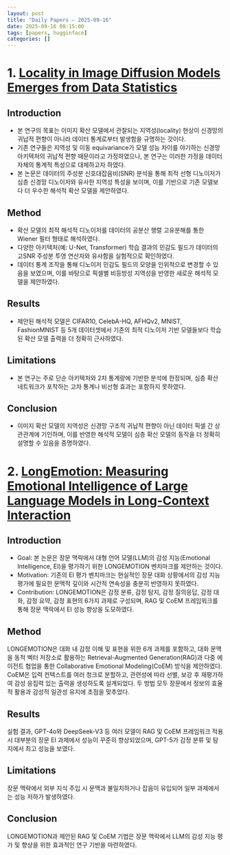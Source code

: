 ```yaml
---
layout: post
title: "Daily Papers — 2025-09-16"
date: 2025-09-16 08:15:00
tags: [papers, hugginface]
categories: []
---
```


# 1. [Locality in Image Diffusion Models Emerges from Data Statistics](https://arxiv.org/abs/2509.09672)

## Introduction

- 본 연구의 목표는 이미지 확산 모델에서 관찰되는 지역성(locality) 현상이 신경망의 귀납적 편향이 아니라 데이터 통계로부터 발생함을 규명하는 것이다.
- 기존 연구들은 지역성 및 이동 equivariance가 모델 성능 차이를 야기하는 신경망 아키텍처의 귀납적 편향 때문이라고 가정하였으나, 본 연구는 이러한 가정을 데이터 자체의 통계적 특성으로 대체하고자 하였다.
- 본 논문은 데이터의 주성분 신호대잡음비(SNR) 분석을 통해 최적 선형 디노이저가 심층 신경망 디노이저와 유사한 지역성 특성을 보이며, 이를 기반으로 기존 모델보다 더 우수한 해석적 확산 모델을 제안하였다.

## Method

- 확산 모델의 최적 해석적 디노이저를 데이터의 공분산 행렬 고유분해를 통한 Wiener 필터 형태로 해석하였다.
- 다양한 아키텍처(예: U-Net, Transformer) 학습 결과의 민감도 필드가 데이터의 고SNR 주성분 투영 연산자와 유사함을 실험적으로 확인하였다.
- 데이터 통계 조작을 통해 디노이저 민감도 필드의 모양을 인위적으로 변경할 수 있음을 보였으며, 이를 바탕으로 픽셀별 비등방성 지역성을 반영한 새로운 해석적 모델을 제안하였다.

## Results

- 제안된 해석적 모델은 CIFAR10, CelebA-HQ, AFHQv2, MNIST, FashionMNIST 등 5개 데이터셋에서 기존의 최적 디노이저 기반 모델들보다 학습된 확산 모델 출력을 더 정확히 근사하였다.

## Limitations

- 본 연구는 주로 단순 아키텍처와 2차 통계량에 기반한 분석에 한정되며, 심층 확산 네트워크가 포착하는 고차 통계나 비선형 효과는 포함하지 못하였다.

## Conclusion

- 이미지 확산 모델의 지역성은 신경망 구조적 귀납적 편향이 아닌 데이터 픽셀 간 상관관계에 기인하며, 이를 반영한 해석적 모델이 심층 확산 모델의 동작을 더 정확히 설명할 수 있음을 증명하였다.

# 2. [LongEmotion: Measuring Emotional Intelligence of Large Language Models in Long-Context Interaction](https://arxiv.org/abs/2509.07403)

## Introduction

- Goal: 본 논문은 장문 맥락에서 대형 언어 모델(LLM)의 감성 지능(Emotional Intelligence, EI)을 평가하기 위한 LONGEMOTION 벤치마크를 제안하는 것이다.
- Motivation: 기존의 EI 평가 벤치마크는 현실적인 장문 대화 상황에서의 감성 지능 평가에 필요한 문맥적 깊이와 시간적 연속성을 충분히 반영하지 못하였다.
- Contribution: LONGEMOTION은 감정 분류, 감정 탐지, 감정 질의응답, 감정 대화, 감정 요약, 감정 표현의 6가지 과제로 구성되며, RAG 및 CoEM 프레임워크를 통해 장문 맥락에서 EI 성능 향상을 도모하였다.

## Method

LONGEMOTION은 대화 내 감정 이해 및 표현을 위한 6개 과제를 포함하고, 대화 문맥을 동적 벡터 저장소로 활용하는 Retrieval-Augmented Generation(RAG)과 다중 에이전트 협업을 통한 Collaborative Emotional Modeling(CoEM) 방식을 제안하였다. CoEM은 입력 컨텍스트를 여러 청크로 분할하고, 관련성에 따라 선별, 보강 후 재평가하여 감성 응집력 있는 출력을 생성하도록 설계되었다. 두 방법 모두 장문에서 정보의 효율적 활용과 감성적 일관성 유지에 초점을 맞추었다.

## Results

실험 결과, GPT-4o와 DeepSeek-V3 등 여러 모델이 RAG 및 CoEM 프레임워크 적용 시 대부분의 장문 EI 과제에서 성능이 꾸준히 향상되었으며, GPT-5가 감정 분류 및 탐지에서 최고 성능을 보였다.

## Limitations

장문 맥락에서 외부 지식 주입 시 문맥과 불일치하거나 잡음이 유입되어 일부 과제에서는 성능 저하가 발생하였다.

## Conclusion

LONGEMOTION과 제안된 RAG 및 CoEM 기법은 장문 맥락에서 LLM의 감성 지능 평가 및 향상을 위한 효과적인 연구 기반을 마련하였다.
